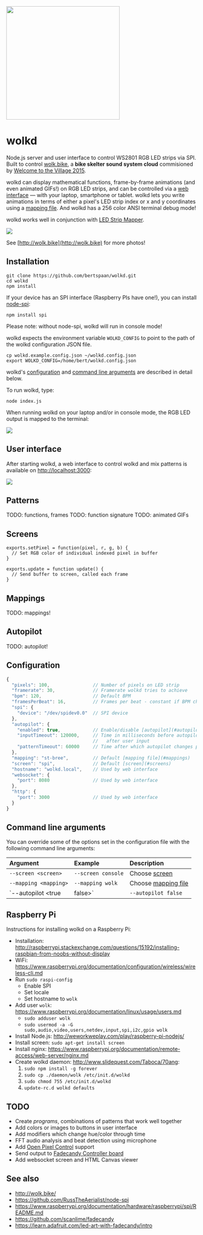 <img width="300px" src="public/img/wolk-logo.png" />

# wolkd

Node.js server and user interface to control WS2801 RGB LED strips via SPI. Built to control [wolk.bike](http://wolk.bike), a __bike skelter sound system cloud__ commisioned by [Welcome to the Village 2015](http://welcometothevillage.nl/project/de-wolk).

wolkd can display mathematical functions, frame-by-frame animations (and even animated GIFs!) on RGB LED strips, and can be controlled via a [web interface](#user-interface) — with your laptop, smartphone or tablet. wolkd lets you write animations in terms of either a pixel's LED strip index or x and y coordinates using a [mapping file](#mappings). And wolkd has a 256 color ANSI terminal debug mode!

wolkd works well in conjunction with [LED Strip Mapper](https://github.com/bertspaan/led-strip-mapper).

![](public/img/wolk.jpg)

See [http://wolk.bike](http://wolk.bike) for more photos!

## Installation

    git clone https://github.com/bertspaan/wolkd.git
    cd wolkd
    npm install

If your device has an SPI interface (Raspberry PIs have one!), you can install [node-spi](https://github.com/RussTheAerialist/node-spi):

    npm install spi

Please note: without node-spi, wolkd will run in console mode!

wolkd expects the environment variable `WOLKD_CONFIG` to point to the path of the wolkd configuration JSON file.

    cp wolkd.example.config.json ~/wolkd.config.json
    export WOLKD_CONFIG=/home/bert/wolkd.config.json

wolkd's [configuration](#configuration) and [command line arguments](#command-line-arguments) are described in detail below.

To run wolkd, type:

    node index.js

When running wolkd on your laptop and/or in console mode, the RGB LED output is mapped to the terminal:

![](public/img/wolkd.png)

## User interface

After starting wolkd, a web interface to control wolkd and mix patterns is available on [http://localhost:3000](http://localhost:3000/):

![](public/img/ui.jpg)

## Patterns

TODO: functions, frames
TODO: function signature
TODO: animated GIFs

## Screens

```
exports.setPixel = function(pixel, r, g, b) {
  // Set RGB color of individual indexed pixel in buffer
}

exports.update = function update() {
  // Send buffer to screen, called each frame
}
```

## Mappings

TODO: mappings!

## Autopilot

TODO: autopilot!

## Configuration

```js
{
  "pixels": 100,                // Number of pixels on LED strip
  "framerate": 30,              // Framerate wolkd tries to achieve
  "bpm": 120,                   // Default BPM
  "framesPerBeat": 16,          // Frames per beat - constant if BPM changes
  "spi": {
    "device": "/dev/spidev0.0"  // SPI device
  },
  "autopilot": {
    "enabled": true,            // Enable/disable [autopilot](#autopilot)
    "inputTimeout": 120000,     // Time in milliseconds before autopilot starts
                                //   after user input
    "patternTimeout": 60000     // Time after which autopilot changes patterns
  },
  "mapping": "st-bree",         // Default [mapping file](#mappings)
  "screen": "spi",              // Default [screen](#screens)
  "hostname": "wolkd.local",    // Used by web interface
  "websocket": {
    "port": 8080                // Used by web interface
  },
  "http": {
    "port": 3000                // Used by web interface
  }
}
```

## Command line arguments

You can override some of the options set in the configuration file with the following command line arguments:

| Argument                   | Example             | Description
|:---------------------------|:--------------------|:-------------
| `--screen <screen>`        | `--screen console`  | Choose [screen](#screens)
| `--mapping <mapping>`      | `--mapping wolk`    | Choose [mapping file](#mappings)
| `--autopilot <true|false>` | `--autopilot false` | Enable or disable [autopilot](#autopilot)

## Raspberry Pi

Instructions for installing wolkd on a Raspberry Pi:

- Installation: http://raspberrypi.stackexchange.com/questions/15192/installing-raspbian-from-noobs-without-display
- WiFi: https://www.raspberrypi.org/documentation/configuration/wireless/wireless-cli.md
- Run `sudo raspi-config`
  - Enable SPI
  - Set locale
  - Set hostname to `wolk`
- Add user `wolk`: https://www.raspberrypi.org/documentation/linux/usage/users.md
  - `sudo adduser wolk`
  - `sudo usermod -a -G sudo,audio,video,users,netdev,input,spi,i2c,gpio wolk`
- Install Node.js: http://weworkweplay.com/play/raspberry-pi-nodejs/
- Install screen: `sudo apt-get install screen`
- Install nginx: https://www.raspberrypi.org/documentation/remote-access/web-server/nginx.md
- Create wolkd daemon: http://www.slidequest.com/Taboca/70ang:
  1. `sudo npm install -g forever`
  2. `sudo cp ./daemon/wolk /etc/init.d/wolkd`
  3. `sudo chmod 755 /etc/init.d/wolkd`
  4. `update-rc.d wolkd defaults`

## TODO

- Create _programs_, combinations of patterns that work well together
- Add colors or images to buttons in user interface
- Add modifiers which change hue/color through time
- FFT audio analysis and beat detection using microphone
- Add [Open Pixel Control](http://openpixelcontrol.org/) support
- Send output to [Fadecandy Controller board](https://github.com/scanlime/fadecandy)
- Add websocket screen and HTML Canvas viewer

## See also

- http://wolk.bike/
- https://github.com/RussTheAerialist/node-spi
- https://www.raspberrypi.org/documentation/hardware/raspberrypi/spi/README.md
- https://github.com/scanlime/fadecandy
- https://learn.adafruit.com/led-art-with-fadecandy/intro
